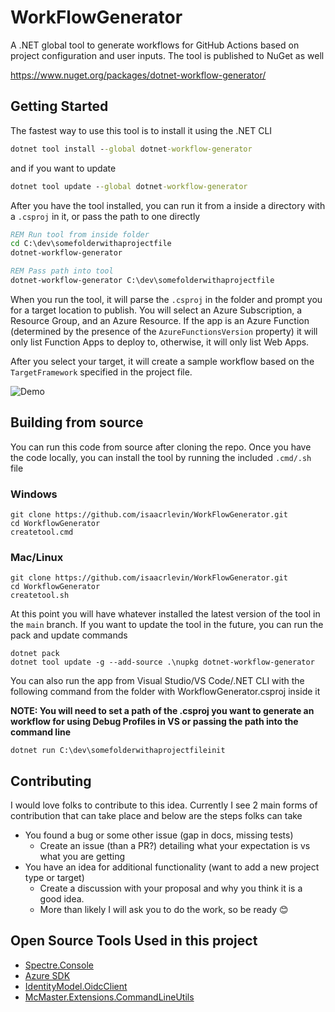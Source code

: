 # WorkFlowGenerator

A .NET global tool to generate workflows for GitHub Actions based on project configuration and user inputs. The tool is published to NuGet as well

https://www.nuget.org/packages/dotnet-workflow-generator/

## Getting Started

The fastest way to use this tool is to install it using the .NET CLI

```cmd
dotnet tool install --global dotnet-workflow-generator
```

and if you want to update

```cmd
dotnet tool update --global dotnet-workflow-generator
```

After you have the tool installed, you can run it from a inside a directory with a `.csproj` in it, or pass the path to one directly

```cmd
REM Run tool from inside folder
cd C:\dev\somefolderwithaprojectfile
dotnet-workflow-generator

REM Pass path into tool
dotnet-workflow-generator C:\dev\somefolderwithaprojectfile
```

When you run the tool, it will parse the `.csproj` in the folder and prompt you for a target location to publish. You will select an Azure Subscription, a Resource Group, and an Azure Resource. If the app is an Azure Function (determined by the presence of the `AzureFunctionsVersion` property) it will only list Function Apps to deploy to, otherwise, it will only list Web Apps.

After you select your target, it will create a sample workflow based on the `TargetFramework` specified in the project file.

![Demo](https://github.com/isaacrlevin/WorkFlowGenerator/raw/main/static/demo.gif)

## Building from source

You can run this code from source after cloning the repo. Once you have the code locally, you can install the tool by running the included `.cmd/.sh` file

### Windows
```
git clone https://github.com/isaacrlevin/WorkFlowGenerator.git
cd WorkflowGenerator
createtool.cmd
```

### Mac/Linux
```
git clone https://github.com/isaacrlevin/WorkFlowGenerator.git
cd WorkflowGenerator
createtool.sh
```

At this point you will have whatever installed the latest version of the tool in the `main` branch. If you want to update the tool in the future, you can run the pack and update commands

```
dotnet pack
dotnet tool update -g --add-source .\nupkg dotnet-workflow-generator
```

You can also run the app from Visual Studio/VS Code/.NET CLI with the following command from the folder with WorkflowGenerator.csproj inside it

**NOTE: You will need to set a path of the .csproj you want to generate an workflow for using Debug Profiles in VS or passing the path into the command line**

```
dotnet run C:\dev\somefolderwithaprojectfileinit
```
## Contributing

I would love folks to contribute to this idea. Currently I see 2 main forms of contribution that can take place and below are the steps folks can take

* You found a bug or some other issue (gap in docs, missing tests)
  *  Create an issue (than a PR?) detailing what your expectation is vs what you are getting
* You have an idea for additional functionality (want to add a new project type or target)
  * Create a discussion with your proposal and why you think it is a good idea.
  * More than likely I will ask you to do the work, so be ready 😊


## Open Source Tools Used in this project

* [Spectre.Console](https://github.com/spectreconsole/spectre.console)
* [Azure SDK](https://github.com/Azure/azure-sdk)
* [IdentityModel.OidcClient](https://github.com/IdentityModel/IdentityModel.OidcClient)
* [McMaster.Extensions.CommandLineUtils](https://github.com/natemcmaster/CommandLineUtils)

